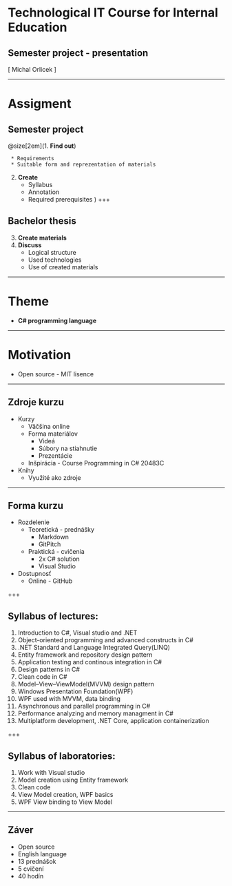 ﻿# Technological IT Course for Internal Education 
## Semester project - presentation
<div class="right">
[ Michal Orlicek <xorlic00@stud.fit.vutbr.cz> ]
</div>

---
# Assigment
## **Semester project**
@size[2em](1. **Find out**)

     * Requirements
     * Suitable form and reprezentation of materials
  2. **Create**
     * Syllabus
     * Annotation
     * Required prerequisites
)
+++
## **Bachelor thesis**
  3. **Create materials**
  4. **Discuss**
     * Logical structure
     * Used technologies
     * Use of created materials

---
# Theme
* **C# programming language**

---
# Motivation
* Open source - MIT lisence




---
## Zdroje kurzu
* Kurzy
  * Väčšina online
  * Forma materiálov
    * Videá
    * Súbory na stiahnutie
    * Prezentácie
  * Inšpirácia - Course Programming in C# 20483C
* Knihy
  * Využité ako zdroje

---
## Forma kurzu
* Rozdelenie
  * Teoretická - prednášky
    * Markdown 
    * GitPitch
  * Praktická - cvičenia
    * 2x C# solution
    * Visual Studio
* Dostupnosť
  * Online - GitHub

+++
## Syllabus of lectures:  
1. Introduction to C#, Visual studio and .NET
2. Object-oriented programming and advanced constructs in C#
3. .NET Standard and Language Integrated Query(LINQ)
4. Entity framework and repository design pattern
5. Application testing and continous integration in C#
6. Design patterns in C#
7. Clean code in C#
8. Model–View–ViewModel(MVVM) design pattern
9. Windows Presentation Foundation(WPF)
10. WPF used with MVVM, data binding
11. Asynchronous and parallel programming in C#
12. Performance analyzing and memory managment in C#
13. Multiplatform development, .NET Core, application containerization

+++
## Syllabus of laboratories:  
1. Work with Visual studio
2. Model creation using Entity framework
3. Clean code
4. View Model creation, WPF basics
5. WPF View binding to View Model

---
## Záver
* Open source
* English language
* 13 prednášok
* 5 cvičení
* 40 hodín